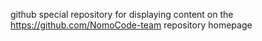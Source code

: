 github special repository for displaying content on the https://github.com/NomoCode-team repository homepage
